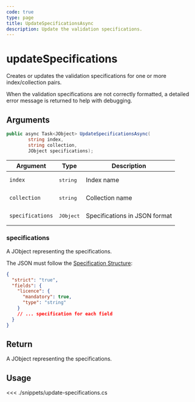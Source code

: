 ```yaml
---
code: true
type: page
title: UpdateSpecificationsAsync
description: Update the validation specifications.
---
```


# updateSpecifications

Creates or updates the validation specifications for one or more index/collection pairs.

When the validation specifications are not correctly formatted, a detailed error message is returned to help with debugging.


## Arguments

```csharp
public async Task<JObject> UpdateSpecificationsAsync(
        string index,
        string collection,
        JObject specifications);
```

| Argument         | Type               | Description                  |
|------------------|--------------------|------------------------------|
| `index`          | <pre>string</pre>  | Index name                   |
| `collection`     | <pre>string</pre>  | Collection name              |
| `specifications` | <pre>JObject</pre> | Specifications in JSON format |

### specifications

A JObject representing the specifications.

The JSON must follow the [Specification Structure](/core/1/guides/cookbooks/datavalidation/schema):

```json
{
  "strict": "true",
  "fields": {
    "licence": {
      "mandatory": true,
      "type": "string"
    }
    // ... specification for each field
  }
}
```

## Return

A JObject representing the specifications.

## Usage

<<< ./snippets/update-specifications.cs
